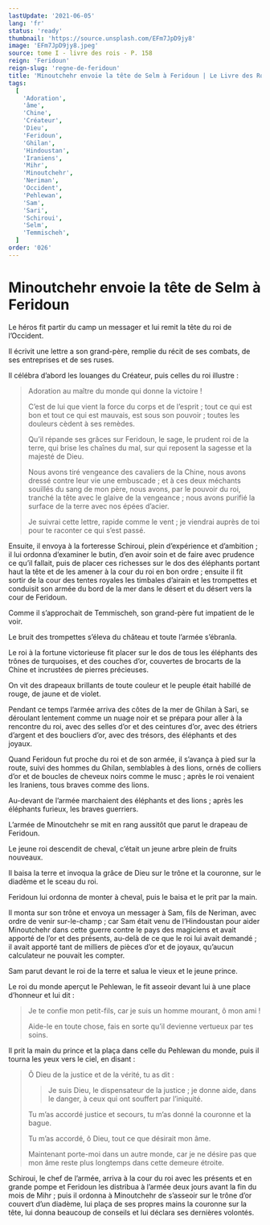 ```yaml
---
lastUpdate: '2021-06-05'
lang: 'fr'
status: 'ready'
thumbnail: 'https://source.unsplash.com/EFm7JpD9jy8'
image: 'EFm7JpD9jy8.jpeg'
source: tome I - livre des rois - P. 158
reign: 'Feridoun'
reign-slug: 'regne-de-feridoun'
title: 'Minoutchehr envoie la tête de Selm à Feridoun | Le Livre des Rois | Shâhnâmeh'
tags:
  [
    'Adoration',
    'âme',
    'Chine',
    'Créateur',
    'Dieu',
    'Feridoun',
    'Ghilan',
    'Hindoustan',
    'Iraniens',
    'Mihr',
    'Minoutchehr',
    'Neriman',
    'Occident',
    'Pehlewan',
    'Sam',
    'Sari',
    'Schiroui',
    'Selm',
    'Temmischeh',
  ]
order: '026'
---
```


# Minoutchehr envoie la tête de Selm à Feridoun

Le héros fit partir du camp un messager et lui remit la tête du roi de l’Occident.

Il écrivit une lettre a son grand-père, remplie du récit de ses combats, de ses entreprises et de ses ruses.

Il célébra d’abord les louanges du Créateur, puis celles du roi illustre :

> Adoration au maître du monde qui donne la victoire !
>
> C’est de lui que vient la force du corps et de l’esprit ; tout ce qui est bon et tout ce qui est mauvais, est sous son pouvoir ; toutes les douleurs cèdent à ses remèdes.
>
> Qu’il répande ses grâces sur Feridoun, le sage, le prudent roi de la terre, qui brise les chaînes du mal, sur qui reposent la sagesse et la majesté de Dieu.
>
> Nous avons tiré vengeance des cavaliers de la Chine, nous avons dressé contre leur vie une embuscade ; et à ces deux méchants souillés du sang de mon père, nous avons, par le pouvoir du roi, tranché la tête avec le glaive de la vengeance ; nous avons purifié la surface de la terre avec nos épées d’acier.
>
> Je suivrai cette lettre, rapide comme le vent ; je viendrai auprès de toi pour te raconter ce qui s’est passé.

Ensuite, il envoya à la forteresse Schiroui, plein d’expérience et d’ambition ; il lui ordonna d’examiner le butin, d’en avoir soin et de faire avec prudence ce qu’il fallait, puis de placer ces richesses sur le dos des éléphants portant haut la tête et de les amener à la cour du roi en bon ordre ; ensuite il fit sortir de la cour des tentes royales les timbales d’airain et les trompettes et conduisit son armée du bord de la mer dans le désert et du désert vers la cour de Feridoun.

Comme il s’approchait de Temmischeh, son grand-père fut impatient de le voir.

Le bruit des trompettes s’éleva du château et toute l’armée s’ébranla.

Le roi à la fortune victorieuse fit placer sur le dos de tous les éléphants des trônes de turquoises, et des couches d’or, couvertes de brocarts de la Chine et incrustées de pierres précieuses.

On vit des drapeaux brillants de toute couleur et le peuple était habillé de rouge, de jaune et de violet.

Pendant ce temps l’armée arriva des côtes de la mer de Ghilan à Sari, se déroulant lentement comme un nuage noir et se prépara pour aller à la rencontre du roi, avec des selles d’or et des ceintures d’or, avec des étriers d’argent et des boucliers d’or, avec des trésors, des éléphants et des joyaux.

Quand Feridoun fut proche du roi et de son armée, il s’avança à pied sur la route, suivi des hommes du Ghilan, semblables à des lions, ornés de colliers d’or et de boucles de cheveux noirs comme le musc ; après le roi venaient les Iraniens, tous braves comme des lions.

Au-devant de l’armée marchaient des éléphants et des lions ; après les éléphants furieux, les braves guerriers.

L’armée de Minoutchehr se mit en rang aussitôt que parut le drapeau de Feridoun.

Le jeune roi descendit de cheval, c’était un jeune arbre plein de fruits nouveaux.

Il baisa la terre et invoqua la grâce de Dieu sur le trône et la couronne, sur le diadème et le sceau du roi.

Feridoun lui ordonna de monter à cheval, puis le baisa et le prit par la main.

Il monta sur son trône et envoya un messager à Sam, fils de Neriman, avec ordre de venir sur-le-champ ; car Sam était venu de l’Hindoustan pour aider Minoutchehr dans cette guerre contre le pays des magiciens et avait apporté de l’or et des présents, au-delà de ce que le roi lui avait demandé ; il avait apporté tant de milliers de pièces d’or et de joyaux, qu’aucun calculateur ne pouvait les compter.

Sam parut devant le roi de la terre et salua le vieux et le jeune prince.

Le roi du monde aperçut le Pehlewan, le fit asseoir devant lui à une place d’honneur et lui dit :

> Je te confie mon petit-fils, car je suis un homme mourant, ô mon ami !
>
> Aide-le en toute chose, fais en sorte qu’il devienne vertueux par tes soins.

Il prit la main du prince et la plaça dans celle du Pehlewan du monde, puis il tourna les yeux vers le ciel, en disant :

> Ô Dieu de la justice et de la vérité, tu as dit :
>
> > Je suis Dieu, le dispensateur de la justice ; je donne aide, dans le danger, à ceux qui ont souffert par l’iniquité.
>
> Tu m’as accordé justice et secours, tu m’as donné la couronne et la bague.
>
> Tu m’as accordé, ô Dieu, tout ce que désirait mon âme.
>
> Maintenant porte-moi dans un autre monde, car je ne désire pas que mon âme reste plus longtemps dans cette demeure étroite.

Schiroui, le chef de l’armée, arriva à la cour du roi avec les présents et en grande pompe et Feridoun les distribua à l’armée deux jours avant la fin du mois de Mihr ; puis il ordonna à Minoutchehr de s’asseoir sur le trône d’or couvert d’un diadème, lui plaça de ses propres mains la couronne sur la tête, lui donna beaucoup de conseils et lui déclara ses dernières volontés.
